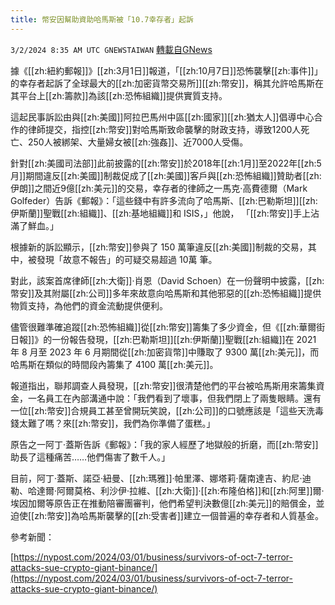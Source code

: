 ```yaml
---
title: 幣安因幫助資助哈馬斯被「10.7幸存者」起訴
---
```

`3/2/2024 8:35 AM UTC GNEWSTAIWAN` [轉載自GNews](https://gnews.org/articles/2358608)

據《[[zh:紐約郵報]]》[[zh:3月1日]]報道，「[[zh:10月7日]]恐怖襲擊[[zh:事件]]」的幸存者起訴了全球最大的[[zh:加密貨幣交易所]][[zh:幣安]]，稱其允許哈馬斯在其平台上[[zh:籌款]]為該[[zh:恐怖組織]]提供實質支持。

  

這起民事訴訟由與[[zh:美國]]阿拉巴馬州中區[[zh:國家]][[zh:猶太人]]倡導中心合作的律師提交，指控[[zh:幣安]]對哈馬斯致命襲擊的財政支持，導致1200人死亡、250人被綁架、大量婦女被[[zh:強姦]]、近7000人受傷。

  

針對[[zh:美國司法部]]此前披露的[[zh:幣安]]於2018年[[zh:1月]]至2022年[[zh:5月]]期間違反[[zh:美國]]制裁促成了[[zh:美國]]客戶與[[zh:恐怖組織]]贊助者[[zh:伊朗]]之間近9億[[zh:美元]]的交易，幸存者的律師之一馬克·高費德爾（Mark Golfeder）告訴《郵報》：「這些錢中有許多流向了哈馬斯、[[zh:巴勒斯坦]][[zh:伊斯蘭]]聖戰[[zh:組織]]、[[zh:基地組織]]和 ISIS，」他說， 「[[zh:幣安]]手上沾滿了鮮血。」

  

根據新的訴訟顯示，[[zh:幣安]]參與了 150 萬筆違反[[zh:美國]]制裁的交易，其中，被發現「故意不報告」的可疑交易超過 10萬 筆。

  

對此，該案首席律師[[zh:大衛]]·肖恩（David Schoen）在一份聲明中披露，[[zh:幣安]]及其附屬[[zh:公司]]多年來故意向哈馬斯和其他邪惡的[[zh:恐怖組織]]提供物質支持，為他們的資金流動提供便利。

  

儘管很難準確追蹤[[zh:恐怖組織]]從[[zh:幣安]]籌集了多少資金，但《[[zh:華爾街日報]]》的一份報告發現，[[zh:巴勒斯坦]][[zh:伊斯蘭]]聖戰[[zh:組織]]在 2021 年 8 月至 2023 年 6 月期間從[[zh:加密貨幣]]中賺取了 9300 萬[[zh:美元]]，而哈馬斯在類似的時間段內籌集了 4100 萬[[zh:美元]]。

  

報道指出，聯邦調查人員發現，[[zh:幣安]]很清楚他們的平台被哈馬斯用來籌集資金，一名員工在內部溝通中說：「我們看到了壞事，但我們閉上了兩隻眼睛。還有一位[[zh:幣安]]合規員工甚至曾開玩笑說，[[zh:公司]]的口號應該是「這些天洗毒錢太難了嗎？來[[zh:幣安]]，我們為你準備了蛋糕。」

  

原告之一阿丁·蓋斯告訴《郵報》：「我的家人經歷了地獄般的折磨，而[[zh:幣安]]助長了這種痛苦……他們傷害了數千人。」

  

目前，阿丁·蓋斯、諾亞·紐曼、[[zh:瑪雅]]·帕里澤、娜塔莉·薩南達吉、約尼·迪勒、哈達爾·阿爾莫格、利沙伊·拉維、[[zh:大衛]]·[[zh:布隆伯格]]和[[zh:阿里]]爾·埃因加爾等原告正在推動陪審團審判，他們希望判決數億[[zh:美元]]的賠償金，並迫使[[zh:幣安]]為哈馬斯襲擊的[[zh:受害者]]建立一個普遍的幸存者和人質基金。

參考新聞：

[https://nypost.com/2024/03/01/business/survivors-of-oct-7-terror-attacks-sue-crypto-giant-binance/](https://nypost.com/2024/03/01/business/survivors-of-oct-7-terror-attacks-sue-crypto-giant-binance/)
